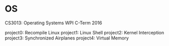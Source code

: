 # OS
CS3013: Operating Systems 
WPI C-Term 2016

project0: Recompile Linux
project1: Linux Shell
project2: Kernel Interception
project3: Synchronized Airplanes
project4: Virtual Memory
